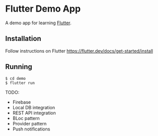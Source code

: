 # Flutter Demo App

A demo app for learning [Flutter](https://flutter.dev/).

## Installation

Follow instructions on Flutter https://flutter.dev/docs/get-started/install


## Running

```
$ cd demo
$ flutter run
```


TODO:
- Firebase
- Local DB integration
- REST API integration
- BLoc pattern
- Provider pattern
- Push notifications